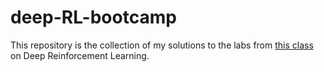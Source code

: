 # deep-RL-bootcamp

This repository is the collection of my solutions to the labs from [this class](https://sites.google.com/view/deep-rl-bootcamp/) on Deep Reinforcement Learning.
